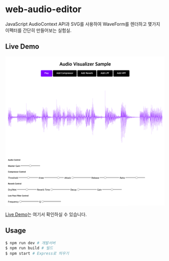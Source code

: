 # web-audio-editor
JavaScript AudioContext API과 SVG를 사용하여 WaveForm를 렌더하고 몇가지 이펙터를 간단히 만들어보는 실험실.

## Live Demo
![image](./thumbnail.png)

[Live Demo](https://evan-moon.github.io/simple-waveform-visualizer/)는 여기서 확인하실 수 있습니다.

## Usage
```bash
$ npm run dev # 개발서버
$ npm run build # 빌드
$ npm start # Express로 띄우기
```


